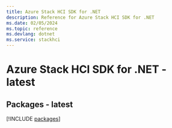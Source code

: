 ```yaml
---
title: Azure Stack HCI SDK for .NET
description: Reference for Azure Stack HCI SDK for .NET
ms.date: 02/05/2024
ms.topic: reference
ms.devlang: dotnet
ms.service: stackhci
---
```

# Azure Stack HCI SDK for .NET - latest
## Packages - latest
[!INCLUDE [packages](stack-hci-index.md)]